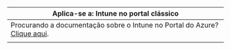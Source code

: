 |                            Aplica-se a: Intune no portal clássico                            |
|------------------------------------------------------------------------------------------------|
| Procurando a documentação sobre o Intune no Portal do Azure? [Clique aqui](/intune/what-is-intune). |
|                                                                                                |

